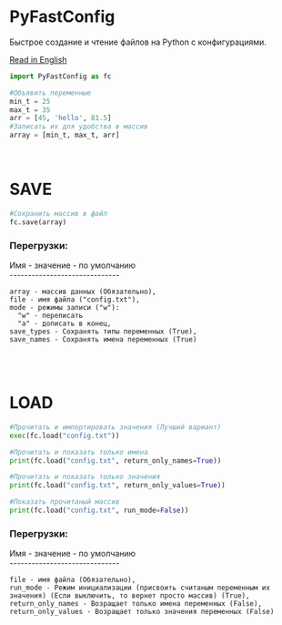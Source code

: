 # PyFastConfig
Быстрое создание и чтение файлов на Python с конфигурациями.

<a href="REAME.md">Read in English</a>

```Python
import PyFastConfig as fc

#Объявить переменные
min_t = 25
max_t = 35
arr = [45, 'hello', 81.5]
#Записать их для удобства в массив
array = [min_t, max_t, arr]
```
</br>

# SAVE
```Python
#Сохранить массив в файл
fc.save(array)
```

### Перегрузки: </br>
Имя - значение - по умолчанию </br>
------------------------------ </br>
```
array - массив данных (Обязательно),
file - имя файла ("config.txt"),
mode - режимы записи ("w"):
  "w" - переписать
  "a" - дописать в конец,
save_types - Сохранять типы переменных (True),
save_names - Сохранять имена переменных (True)
```
</br></br>

# LOAD
```Python
#Прочитать и импортировать значения (Лучший вариант)
exec(fc.load("config.txt"))

#Прочитать и показать только имена
print(fc.load("config.txt", return_only_names=True))

#Прочитать и показать только значения
print(fc.load("config.txt", return_only_values=True))

#Показать прочитаный массив
print(fc.load("config.txt", run_mode=False))
```

### Перегрузки: </br>
Имя - значение - по умолчанию </br>
------------------------------ </br>
```
file - имя файла (Обязательно),
run_mode - Режим инициализации (присвоить считаным переменным их значения) (Если выключить, то вернет просто массив) (True),
return_only_names - Возращает только имена переменных (False),
return_only_values - Возращает только значения переменных (False)
```
